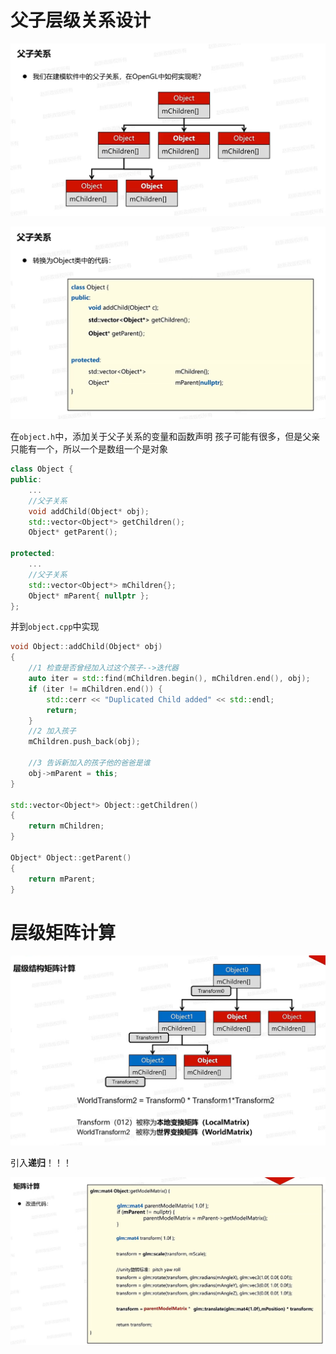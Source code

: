 # 父子层级关系设计

![输入图片说明](/imgs/2024-11-30/jyL8etiIcWK96O1p.png)

![输入图片说明](/imgs/2024-11-30/Bk1dHXbXbVYzBHKr.png)

在`object.h`中，添加关于父子关系的变量和函数声明
孩子可能有很多，但是父亲只能有一个，所以一个是数组一个是对象
```cpp
class Object {
public:
	...
	//父子关系
	void addChild(Object* obj);
	std::vector<Object*> getChildren();
	Object* getParent();

protected:
	...
	//父子关系
	std::vector<Object*> mChildren{};
	Object* mParent{ nullptr };
};
```
并到`object.cpp`中实现
```cpp
void Object::addChild(Object* obj)
{
	//1 检查是否曾经加入过这个孩子-->迭代器
	auto iter = std::find(mChildren.begin(), mChildren.end(), obj);
	if (iter != mChildren.end()) {
		std::cerr << "Duplicated Child added" << std::endl;
		return;
	}
	//2 加入孩子
	mChildren.push_back(obj);

	//3 告诉新加入的孩子他的爸爸是谁
	obj->mParent = this;
}

std::vector<Object*> Object::getChildren()
{
	return mChildren;
}

Object* Object::getParent()
{
	return mParent;
}
```
# 层级矩阵计算

![输入图片说明](/imgs/2024-11-30/0uDEDSKQticBc3tF.png)

引入**递归**！！！

![输入图片说明](/imgs/2024-11-30/DqnC0lrIj5LdThVS.png)


<!--stackedit_data:
eyJoaXN0b3J5IjpbLTI2NDEwOTY1OCwxMjkzMDE3NTk2LDQ2Mz
A1ODI0NywtOTUxMDQyOTE2LDExOTA3NzIyXX0=
-->